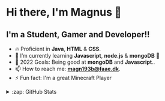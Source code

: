 # Hi there, I'm Magnus 👋 

## I'm a Student, Gamer and Developer!!
- 🔥 Proficient in **Java**, **HTML** & **CSS**.
- 🌱 I’m currently learning **Javascript**, **node.js** & **mongoDB** 🤣
- 🥅 2022 Goals: Being good at **mongoDB** and **Javascript**..
- 📫 How to reach me: **magn193b@faae.dk**.
- ⚡ Fun fact: I'm a great Minecraft Player
<details>
  <summary>:zap: GitHub Stats</summary>

  <img align="left" alt="codeSTACKr's GitHub Stats" src="https://github-readme-stats.vercel.app/api?username=Shad0wwww&show_icons=true&hide_border=false&title_color=ff652f&icon_color=FFE400&bg_color=09131B&text_color=ffffff&border_color=0c1a25" />
  <img align="left" alt="codeSTACKr's GitHub Stats" src= "https://github-readme-stats.vercel.app/api/top-langs/?username=Shad0wwww&theme=tokyonight&hide_border=true" />

</details>
